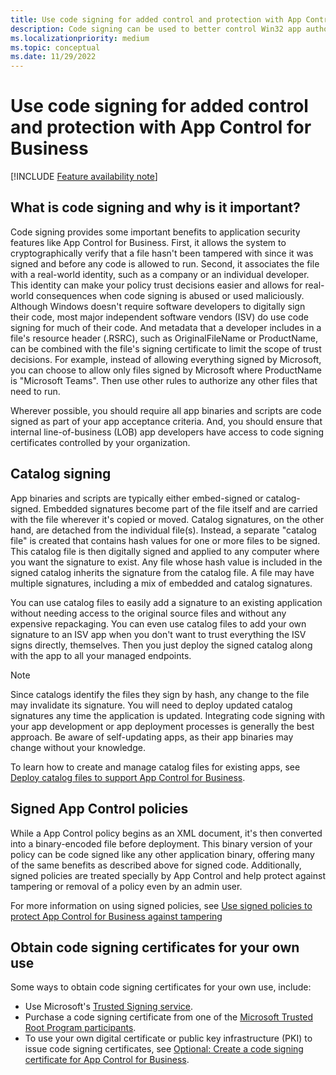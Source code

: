 ```yaml
---
title: Use code signing for added control and protection with App Control
description: Code signing can be used to better control Win32 app authorization and add protection for your App Control for Business policies.
ms.localizationpriority: medium
ms.topic: conceptual
ms.date: 11/29/2022
---
```


# Use code signing for added control and protection with App Control for Business

[!INCLUDE [Feature availability note](../includes/feature-availability-note.md)]

## What is code signing and why is it important?

Code signing provides some important benefits to application security features like App Control for Business. First, it allows the system to cryptographically verify that a file hasn't been tampered with since it was signed and before any code is allowed to run. Second, it associates the file with a real-world identity, such as a company or an individual developer. This identity can make your policy trust decisions easier and allows for real-world consequences when code signing is abused or used maliciously. Although Windows doesn't require software developers to digitally sign their code, most major independent software vendors (ISV) do use code signing for much of their code. And metadata that a developer includes in a file's resource header (.RSRC), such as OriginalFileName or ProductName, can be combined with the file's signing certificate to limit the scope of trust decisions. For example, instead of allowing everything signed by Microsoft, you can choose to allow only files signed by Microsoft where ProductName is "Microsoft Teams". Then use other rules to authorize any other files that need to run.

Wherever possible, you should require all app binaries and scripts are code signed as part of your app acceptance criteria. And, you should ensure that internal line-of-business (LOB) app developers have access to code signing certificates controlled by your organization.

## Catalog signing

App binaries and scripts are typically either embed-signed or catalog-signed. Embedded signatures become part of the file itself and are carried with the file wherever it's copied or moved. Catalog signatures, on the other hand, are detached from the individual file(s). Instead, a separate "catalog file" is created that contains hash values for one or more files to be signed. This catalog file is then digitally signed and applied to any computer where you want the signature to exist. Any file whose hash value is included in the signed catalog inherits the signature from the catalog file. A file may have multiple signatures, including a mix of embedded and catalog signatures.

You can use catalog files to easily add a signature to an existing application without needing access to the original source files and without any expensive repackaging. You can even use catalog files to add your own signature to an ISV app when you don't want to trust everything the ISV signs directly, themselves. Then you just deploy the signed catalog along with the app to all your managed endpoints.

> [!NOTE]
> Since catalogs identify the files they sign by hash, any change to the file may invalidate its signature. You will need to deploy updated catalog signatures any time the application is updated. Integrating code signing with your app development or app deployment processes is generally the best approach. Be aware of self-updating apps, as their app binaries may change without your knowledge.

To learn how to create and manage catalog files for existing apps, see [Deploy catalog files to support App Control for Business](deploy-catalog-files-to-support-appcontrol.md).

## Signed App Control policies

While a App Control policy begins as an XML document, it's then converted into a binary-encoded file before deployment. This binary version of your policy can be code signed like any other application binary, offering many of the same benefits as described above for signed code. Additionally, signed policies are treated specially by App Control and help protect against tampering or removal of a policy even by an admin user.

For more information on using signed policies, see [Use signed policies to protect App Control for Business against tampering](use-signed-policies-to-protect-appcontrol-against-tampering.md)

## Obtain code signing certificates for your own use

Some ways to obtain code signing certificates for your own use, include:

- Use Microsoft's [Trusted Signing service](/azure/trusted-signing/).
- Purchase a code signing certificate from one of the [Microsoft Trusted Root Program participants](/security/trusted-root/participants-list).
- To use your own digital certificate or public key infrastructure (PKI) to issue code signing certificates, see [Optional: Create a code signing certificate for App Control for Business](create-code-signing-cert-for-appcontrol.md).
